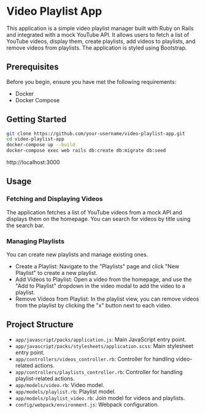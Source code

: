 # Video Playlist App

This application is a simple video playlist manager built with Ruby on Rails and integrated with a mock YouTube API. It allows users to fetch a list of YouTube videos, display them, create playlists, add videos to playlists, and remove videos from playlists. The application is styled using Bootstrap.

## Prerequisites

Before you begin, ensure you have met the following requirements:

- Docker
- Docker Compose

## Getting Started

```bash
git clone https://github.com/your-username/video-playlist-app.git
cd video-playlist-app
docker-compose up --build
docker-compose exec web rails db:create db:migrate db:seed

```

http://localhost:3000


## Usage
### Fetching and Displaying Videos
The application fetches a list of YouTube videos from a mock API and displays them on the homepage. You can search for videos by title using the search bar.

### Managing Playlists
You can create new playlists and manage existing ones.

- Create a Playlist: Navigate to the "Playlists" page and click "New Playlist" to create a new playlist.
- Add Videos to Playlist: Open a video from the homepage, and use the "Add to Playlist" dropdown in the video modal to add the video to a playlist.
- Remove Videos from Playlist: In the playlist view, you can remove videos from the playlist by clicking the "x" button next to each video.


## Project Structure
- `app/javascript/packs/application.js`: Main JavaScript entry point.
- `app/javascript/packs/stylesheets/application.scss`: Main stylesheet entry point.
- `app/controllers/videos_controller.rb`: Controller for handling video-related actions.
- `app/controllers/playlists_controller.rb`: Controller for handling playlist-related actions.
- `app/models/video.rb`: Video model.
- `app/models/playlist.rb`: Playlist model.
- `app/models/playlist_video.rb`: Join model for videos and playlists.
- `config/webpack/environment.js`: Webpack configuration.